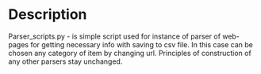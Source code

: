 # Description
Parser_scripts.py - is simple script used for instance of parser of web-pages for getting necessary info with saving to csv
file. In this case can be chosen any category of item by changing url. Principles of construction of any other
parsers stay unchanged.

